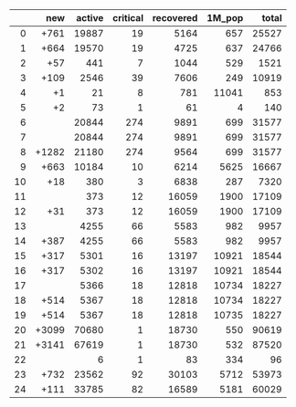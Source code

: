 |    |   new |   active |   critical |   recovered |   1M_pop |   total |
|---:|------:|---------:|-----------:|------------:|---------:|--------:|
|  0 |  +761 |    19887 |         19 |        5164 |      657 |   25527 |
|  1 |  +664 |    19570 |         19 |        4725 |      637 |   24766 |
|  2 |   +57 |      441 |          7 |        1044 |      529 |    1521 |
|  3 |  +109 |     2546 |         39 |        7606 |      249 |   10919 |
|  4 |    +1 |       21 |          8 |         781 |    11041 |     853 |
|  5 |    +2 |       73 |          1 |          61 |        4 |     140 |
|  6 |       |    20844 |        274 |        9891 |      699 |   31577 |
|  7 |       |    20844 |        274 |        9891 |      699 |   31577 |
|  8 | +1282 |    21180 |        274 |        9564 |      699 |   31577 |
|  9 |  +663 |    10184 |         10 |        6214 |     5625 |   16667 |
| 10 |   +18 |      380 |          3 |        6838 |      287 |    7320 |
| 11 |       |      373 |         12 |       16059 |     1900 |   17109 |
| 12 |   +31 |      373 |         12 |       16059 |     1900 |   17109 |
| 13 |       |     4255 |         66 |        5583 |      982 |    9957 |
| 14 |  +387 |     4255 |         66 |        5583 |      982 |    9957 |
| 15 |  +317 |     5301 |         16 |       13197 |    10921 |   18544 |
| 16 |  +317 |     5302 |         16 |       13197 |    10921 |   18544 |
| 17 |       |     5366 |         18 |       12818 |    10734 |   18227 |
| 18 |  +514 |     5367 |         18 |       12818 |    10734 |   18227 |
| 19 |  +514 |     5367 |         18 |       12818 |    10735 |   18227 |
| 20 | +3099 |    70680 |          1 |       18730 |      550 |   90619 |
| 21 | +3141 |    67619 |          1 |       18730 |      532 |   87520 |
| 22 |       |        6 |          1 |          83 |      334 |      96 |
| 23 |  +732 |    23562 |         92 |       30103 |     5712 |   53973 |
| 24 |  +111 |    33785 |         82 |       16589 |     5181 |   60029 |